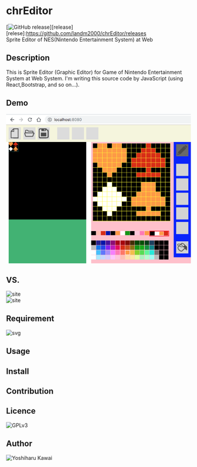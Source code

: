 # chrEditor
[![GitHub release](https://img.shields.io/github/release/landm1999/chrEditor.svg)][release]
[relese]:https://github.com/landm2000/chrEditor/releases  
Sprite Editor of NES(Nintendo Entertainment System) at Web
## Description
 This is Sprite Editor (Graphic Editor) for Game of Nintendo Entertainment System
at Web System. I'm writing this source code by JavaScript (using React,Bootstrap,
and so on...).

## Demo
![png](public/img/chrEditor_capture_01.png)

## VS. 
![site](https://wiki.nesdev.com/w/index.php/YY-CHR)  
![site](https://www.romhacking.net/utilities/119/)

## Requirement
![svg](https://img.shields.io/badge/React-16.8.5-orange.svg)

## Usage

## Install

## Contribution

## Licence

![GPLv3](https://raw.githubusercontent.com/landm2000/chrEditor/master/LICENSE)

## Author

![Yoshiharu Kawai](https://github.com/landm2000)

